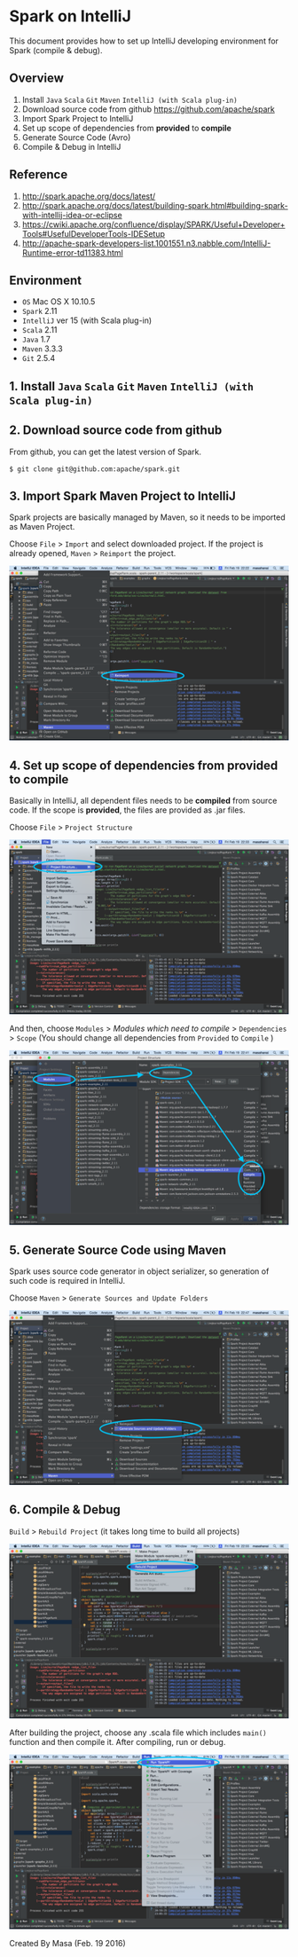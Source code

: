 # Spark on IntelliJ

This document provides how to set up IntelliJ developing environment for Spark (compile & debug).

## Overview
1. Install `Java` `Scala` `Git` `Maven` `IntelliJ (with Scala plug-in)`
2. Download source code from github https://github.com/apache/spark
3. Import Spark Project to IntelliJ
4. Set up scope of dependencies from **provided** to **compile**
5. Generate Source Code (Avro)
6. Compile & Debug in IntelliJ

## Reference
1. http://spark.apache.org/docs/latest/
2. http://spark.apache.org/docs/latest/building-spark.html#building-spark-with-intellij-idea-or-eclipse
3. https://cwiki.apache.org/confluence/display/SPARK/Useful+Developer+Tools#UsefulDeveloperTools-IDESetup
4. http://apache-spark-developers-list.1001551.n3.nabble.com/IntelliJ-Runtime-error-td11383.html

## Environment
- `OS` Mac OS X 10.10.5
- `Spark` 2.11
- `IntelliJ` ver 15 (with Scala plug-in)
- `Scala` 2.11
- `Java` 1.7
- `Maven` 3.3.3
- `Git` 2.5.4

## 1. Install `Java` `Scala` `Git` `Maven` `IntelliJ (with Scala plug-in)`  

## 2. Download source code from github
From github, you can get the latest version of Spark.

```
$ git clone git@github.com:apache/spark.git
```

## 3. Import Spark Maven Project to IntelliJ
Spark projects are basically managed by Maven, so it needs to be imported as Maven Project.

Choose `File` > `Import` and select downloaded project. If the project is already opened, `Maven` > `Reimport` the project.

![Reimport](./SparkonIntelliJ/Reimport.png)



## 4. Set up scope of dependencies from **provided** to **compile**
Basically in IntelliJ, all dependent files needs to be **compiled** from source code. If the scope is **provided**, the files are provided as .jar files. 

Choose `File` > `Project Structure`

![Project Structure](./SparkonIntelliJ/ProjectStructure.png)

And then, choose `Modules` > *Modules which need to compile* > `Dependencies` > `Scope` (You should change all dependencies from `Provided` to `Compile` )


![Change Scope](./SparkonIntelliJ/ChangeScope.png)

## 5. Generate Source Code using Maven
Spark uses source code generator in object serializer, so generation of such code is required in IntelliJ.

Choose `Maven` > `Generate Sources and Update Folders`

![Generage Source](./SparkonIntelliJ/GenerateSource.png)

## 6. Compile & Debug
`Build` > `Rebuild Project` (it takes long time to build all projects)

![Build](./SparkonIntelliJ/Build.png)

After building the project, choose any .scala file which includes `main()` function and then compile it.
After compiling, run or debug.

![Run](./SparkonIntelliJ/Run.png)

Created By Masa (Feb. 19 2016)
